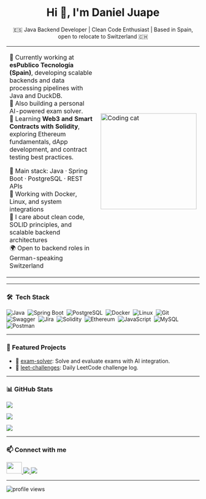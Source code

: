 <h1 align="center">Hi 👋, I'm Daniel Juape</h1>

<p align="center">
  🇪🇸 Java Backend Developer | Clean Code Enthusiast | Based in Spain, open to relocate to Switzerland 🇨🇭  
</p>

<table>
  <tr>
    <td>

🌱 Currently working at **esPublico Tecnología (Spain)**, developing scalable backends and data processing pipelines with Java and DuckDB.  
🚀 Also building a personal AI-powered exam solver.  
🧠 Learning **Web3 and Smart Contracts with Solidity**, exploring Ethereum fundamentals, dApp development, and contract testing best practices.  

🧰 Main stack: Java · Spring Boot · PostgreSQL · REST APIs  
🐧 Working with Docker, Linux, and system integrations  
🧼 I care about clean code, SOLID principles, and scalable backend architectures  
🌍 Open to backend roles in German-speaking Switzerland

</td>
<td>
<img src="https://media3.giphy.com/media/v1.Y2lkPTc5MGI3NjExMmQyNzdxbzk0bm1xOHEzMGw2OTJ0ZWhyNmlvbm5wa2p4dGRxcjc2cyZlcD12MV9pbnRlcm5hbF9naWZfYnlfaWQmY3Q9Zw/3oKIPnAiaMCws8nOsE/giphy.gif" width="250px" alt="Coding cat">
</td>
</tr>
</table>


---


### 🛠 &nbsp;Tech Stack

![Java](https://img.shields.io/badge/-Java-05122A?style=flat&logo=java)&nbsp;
![Spring Boot](https://img.shields.io/badge/-Spring%20Boot-05122A?style=flat&logo=springboot)&nbsp;
![PostgreSQL](https://img.shields.io/badge/-PostgreSQL-05122A?style=flat&logo=postgresql)&nbsp;
![Docker](https://img.shields.io/badge/-Docker-05122A?style=flat&logo=docker)&nbsp;
![Linux](https://img.shields.io/badge/-Linux-05122A?style=flat&logo=linux)&nbsp;
![Git](https://img.shields.io/badge/-Git-05122A?style=flat&logo=git)&nbsp;
![Swagger](https://img.shields.io/badge/-Swagger-05122A?style=flat&logo=swagger)&nbsp;
![Jira](https://img.shields.io/badge/-Jira-05122A?style=flat&logo=jira)&nbsp;
![Solidity](https://img.shields.io/badge/-Solidity-05122A?style=flat&logo=solidity)&nbsp;
![Ethereum](https://img.shields.io/badge/-Ethereum-05122A?style=flat&logo=ethereum)&nbsp;
![JavaScript](https://img.shields.io/badge/-JavaScript-05122A?style=flat&logo=javascript)&nbsp;
![MySQL](https://img.shields.io/badge/-MySQL-05122A?style=flat&logo=mysql)&nbsp;
![Postman](https://img.shields.io/badge/-Postman-05122A?style=flat&logo=postman)&nbsp;

---

### 📂 Featured Projects

- 🧪 [exam-solver](https://github.com/dajuape/exam-solver): Solve and evaluate exams with AI integration.  
- 🧵 [leet-challenges](https://github.com/dajuape/leet-code): Daily LeetCode challenge log.  


---

### 📊 GitHub Stats

<p>
  <img src="https://github-readme-stats.vercel.app/api/top-langs/?username=dajuape&layout=compact&theme=dark" />
</p>
<p>
  <img src="https://github-readme-stats.vercel.app/api?username=dajuape&show_icons=true&theme=dark" />
</p>
<p>
  <img src="https://github-readme-streak-stats.herokuapp.com?user=dajuape&theme=dark" />
</p>

---

### 📫 Connect with me

<p align="left">
  <a href="https://www.linkedin.com/in/danieljuape" target="blank">
    <img src="https://raw.githubusercontent.com/rahuldkjain/github-profile-readme-generator/master/src/images/icons/Social/linked-in-alt.svg" height="30" width="40" />
  </a>
  <a href="mailto:danieljuape@gmail.com" target="blank">
    <img src="https://img.shields.io/badge/Gmail-danieljuape@gmail.com-red?style=flat&logo=gmail" />
  </a>
  <a href="https://calendly.com/daniel-juape/30min" target="blank">
    <img src="https://img.shields.io/badge/Schedule%20a%20Call-Calendly-blue?style=flat&logo=calendar" />
  </a>
</p>

---

<p align="left">
  <img src="https://komarev.com/ghpvc/?username=dajuape&label=Profile%20views&color=0e75b6&style=flat" alt="profile views" />
</p>
